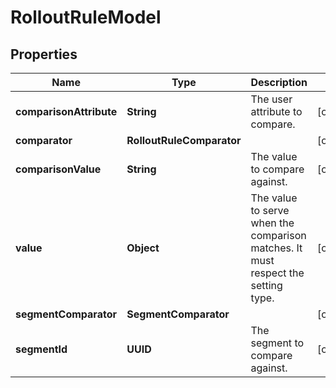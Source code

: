 

# RolloutRuleModel


## Properties

| Name | Type | Description | Notes |
|------------ | ------------- | ------------- | -------------|
|**comparisonAttribute** | **String** | The user attribute to compare. |  [optional] |
|**comparator** | **RolloutRuleComparator** |  |  [optional] |
|**comparisonValue** | **String** | The value to compare against. |  [optional] |
|**value** | **Object** | The value to serve when the comparison matches. It must respect the setting type. |  [optional] |
|**segmentComparator** | **SegmentComparator** |  |  [optional] |
|**segmentId** | **UUID** | The segment to compare against. |  [optional] |



